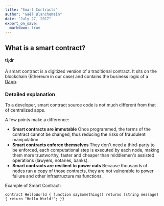 ```yaml
---
title: "Smart Contracts"
author: "Gaël Blanchemain"
date: "July 27, 2017"
export_on_save:
  markdown: true
---
```

##  What is a smart contract?

####  tl;dr

A smart contract is a digitized version of a traditional contract. It sits on the blockchain (Ethereum in our case) and contains the business logic of a [Dapp](/docs/Ethereum-glossary-for-newbies/Dapp.md).

###  Detailed explanation

To a developer, smart contract source code is not much different from that of centralized apps. 

A few points make a difference:
* **Smart contracts are immutable**
Once programmed, the terms of the contract cannot be changed, thus reducing the risks of fraudulent manipulation.
* **Smart contracts enforce themselves** 
They don't need a third-party to be enforced, each computational step is executed by each node, making them more trustworthy, faster and cheaper than middlemen's assisted operations (lawyers, notaries, banks).
* **Smart contracts are resilient to power cuts** 
Because thousands of nodes run a copy of those contracts, they are not vulnerable to power failure and other infrastructure malfunctions.

Example of Smart Contract:
```pragma solidity 0.4.13;
contract HelloWorld { function saySomething() returns (string message) { return "Hello World!"; }}
```